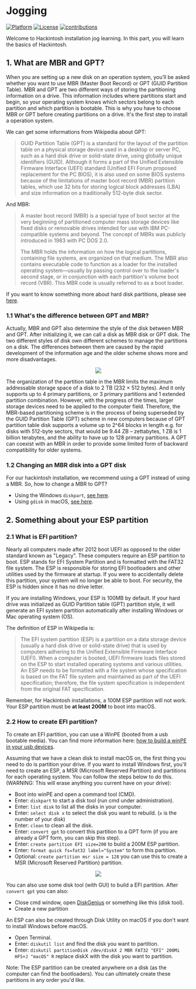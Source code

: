 # Jogging
[![Platform](https://img.shields.io/badge/Platform-Markdown-bule.svg)](https://shields.io/)
[![License](https://img.shields.io/badge/license-Apache%202.0-blue.svg)](https://opensource.org/licenses/Apache-2.0)
[![contributions](https://img.shields.io/badge/contributions-welcome-green.svg)](https://github.com/CXXT-Projects/CXXT-Website)

Welcome to Hackintosh installation jog learning. In this part, you will learn the basics of Hackintosh.

## 1. What are MBR and GPT?
When you are setting up a new disk on an operation system, you’ll be asked whether you want to use MBR (Master Boot Record) or GPT (GUID Partition Table). MBR and GPT are two different ways of storing the partitioning information on a drive. This information includes where partitions start and begin, so your operating system knows which sectors belong to each partition and which partition is bootable. This is why you have to choose MBR or GPT before creating partitions on a drive. It's the first step to install a operation system.

We can get some informations from Wikipedia about GPT:
> GUID Partition Table (GPT) is a standard for the layout of the partition table on a physical storage device used in a desktop or server PC, such as a hard disk drive or solid-state drive, using globally unique identifiers (GUID). Although it forms a part of the Unified Extensible Firmware Interface (UEFI) standard (Unified EFI Forum proposed replacement for the PC BIOS), it is also used on some BIOS systems because of the limitations of master boot record (MBR) partition tables, which use 32 bits for storing logical block addresses (LBA) and size information on a traditionally 512-byte disk sector.

And MBR:
> A master boot record (MBR) is a special type of boot sector at the very beginning of partitioned computer mass storage devices like fixed disks or removable drives intended for use with IBM PC-compatible systems and beyond. The concept of MBRs was publicly introduced in 1983 with PC DOS 2.0.
>
> The MBR holds the information on how the logical partitions, containing file systems, are organized on that medium. The MBR also contains executable code to function as a loader for the installed operating system—usually by passing control over to the loader's second stage, or in conjunction with each partition's volume boot record (VBR). This MBR code is usually referred to as a boot loader.

If you want to know something more about hard disk partitions, please see [here](https://www.howtogeek.com/184659/beginner-geek-hard-disk-partitions-explained/).

### 1.1 What's the difference between GPT and MBR?
Actually, MBR and GPT also determine the style of the disk between MBR and GPT. After initializing it, we can call a disk as MBR disk or GPT disk. The two different styles of disk own different schemes to manage the partitions on a disk. The differences between them are caused by the rapid development of the information age and the older scheme shows more and more disadvantages. 

<div align=center><img src="https://i.loli.net/2018/05/20/5b0166a8aeaaf.png"/></div>

The organization of the partition table in the MBR limits the maximum addressable storage space of a disk to 2 TB (232 × 512 bytes). And it only supports up to 4 primary partitions, or 3 primary partitions and 1 extended partition combination. However, with the progress of the times, larger storage devices need to be applied to the computer field. Therefore, the MBR-based partitioning scheme is in the process of being superseded by the GUID Partition Table (GPT) scheme in new computers because of GPT partition table disk supports a volume up to 2^64 blocks in length e.g. for disks with 512-byte sectors, that would be 9.44 ZB – zettabytes, 1 ZB is 1 billion terabytes, and the ability to have up to 128 primary partitions. A GPT can coexist with an MBR in order to provide some limited form of backward compatibility for older systems.

### 1.2 Changing an MBR disk into a GPT disk
For our hackintosh installation, we recommend using a GPT instead of using a MBR. So, how to change a MBR to GPT?

- Using the Windows `diskpart`, [see here](https://docs.microsoft.com/en-us/windows-server/storage/disk-management/change-an-mbr-disk-into-a-gpt-disk).
- Using `gdisk` in macOS, [see here](https://compknow.com/article/changing-mbr-to-gpt-in-mac-os-x/).

## 2. Something about your ESP partition

### 2.1 What is EFI partition?
Nearly all computers made after 2012 boot UEFI as opposed to the older standard known as "Legacy". These computers require an ESP partition to boot. ESP stands for EFI System Partition and is formatted with the FAT32 file system. The ESP is responsible for storing EFI bootloaders and other utilities used by the firmware at startup. If you were to accidentally delete this partition, your system will no longer be able to boot. For security, the ESP is hidden since it has no drive letter.

If you are installing Windows, your ESP is 100MB by default. If your hard drive was initialized as GUID Partition table (GPT) partition style, it will generate an EFI system partition automatically after installing Windows or Mac operating system (OS).

The definition of ESP in Wikipedia is:
> The EFI system partition (ESP) is a partition on a data storage device (usually a hard disk drive or solid-state drive) that is used by computers adhering to the Unified Extensible Firmware Interface (UEFI). When a computer is booted, UEFI firmware loads files stored on the ESP to start installed operating systems and various utilities. An ESP needs to be formatted with a file system whose specification is based on the FAT file system and maintained as part of the UEFI specification; therefore, the file system specification is independent from the original FAT specification.

Remember, for Hackintosh installations, a 100M ESP partition will not work. Your ESP partition must be __at least 200M__ to boot into macOS.

### 2.2 How to create EFI partition?
To create an EFI partition, you can use a WinPE (booted from a usb bootable media). You can find more information here: [how to build a winPE in your usb devices](https://recoverit.wondershare.com/windows-pe/how-to-create-a-windows-pe-bootable-usb-drive.html).

Assuming that we have a clean disk to install macOS on, the first thing you need to do is partition your drive. If you want to install Windows first, you'll need to create an ESP, a MSR (Microsoft Reserved Partition) and partitions for each operating system. You can follow the steps below to do this. (WARNING: This will erase anything you current have on your drive):

- Boot into winPE and open a command tool (CMD).
- Enter: `diskpart` to start a disk tool (run cmd under administration).
- Enter: `list disk` to list all the disks in your computer.
- Enter: `select disk x` to select the disk you want to rebuild. (`x` is the number of your disk)
- Enter: `clean` to clean all the disk.
- Enter: `convert gpt` to convert this partition to a GPT form (if you are already a GPT form, you can skip this step).
- Enter: `create partition EFI size=200` to build a 200M ESP partition.
- Enter: `format quick fs=fat32 label="System"` to form this partition.
- Optional: `create partition msr size = 128` you can use this to create a MSR (Microsoft Reserved Partition) partition.

<div align=center><img src="https://i.loli.net/2018/05/20/5b015b11c2a5f.jpg"/></div>

You can also use some disk tool (with GUI) to build a EFI partition. After `convert gpt` you can also:
- Close cmd window, open [DiskGenius](http://www.diskgenius.net/) or something like this (disk tool).
- Create a new partition

An ESP can also be created through Disk Utility on macOS if you don't want to install Windows before macOS.
- Open Terminal.
- Enter: `diskutil list` and find the disk you want to partition.
- Enter: `diskutil partitionDisk /dev/diskX 2 MBR FAT32 "EFI" 200Mi HFS+J "macOS" R` replace diskX with the disk you want to partition.

Note: The ESP partition can be created anywhere on a disk (as the computer can find the bootloaders). You can ultimately create these partitions in any order you'd like.


